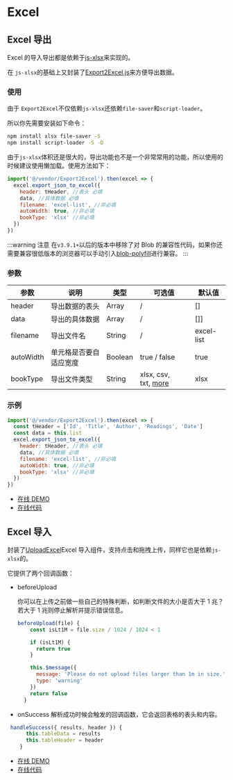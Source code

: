# Excel

## Excel 导出

Excel 的导入导出都是依赖于[js-xlsx](https://github.com/SheetJS/js-xlsx)来实现的。

在 `js-xlsx`的基础上又封装了[Export2Excel.js](https://github.com/PanJiaChen/vue-element-admin/blob/master/src/vendor/Export2Excel.js)来方便导出数据。

### 使用

由于 `Export2Excel`不仅依赖`js-xlsx`还依赖`file-saver`和`script-loader`。

所以你先需要安装如下命令：

```bash
npm install xlsx file-saver -S
npm install script-loader -S -D
```

由于`js-xlsx`体积还是很大的，导出功能也不是一个非常常用的功能，所以使用的时候建议使用懒加载。使用方法如下：

```js
import('@/vendor/Export2Excel').then(excel => {
  excel.export_json_to_excel({
    header: tHeader, //表头 必填
    data, //具体数据 必填
    filename: 'excel-list', //非必填
    autoWidth: true, //非必填
    bookType: 'xlsx' //非必填
  })
})
```

:::warning 注意 <Badge text="v3.9.1+"/>
在`v3.9.1+`以后的版本中移除了对 Blob 的兼容性代码，如果你还需要兼容很低版本的浏览器可以手动引入[blob-polyfill](https://www.npmjs.com/package/blob-polyfill)进行兼容。
:::

### 参数

| 参数      | 说明                   | 类型    | 可选值                                                                              | 默认值     |
| --------- | ---------------------- | ------- | ----------------------------------------------------------------------------------- | ---------- |
| header    | 导出数据的表头         | Array   | /                                                                                   | []         |
| data      | 导出的具体数据         | Array   | /                                                                                   | []]        |
| filename  | 导出文件名             | String  | /                                                                                   | excel-list |
| autoWidth | 单元格是否要自适应宽度 | Boolean | true / false                                                                        | true       |
| bookType  | 导出文件类型           | String  | xlsx, csv, txt, [more](https://github.com/SheetJS/js-xlsx#supported-output-formats) | xlsx       |

### 示例

```js
import('@/vendor/Export2Excel').then(excel => {
  const tHeader = ['Id', 'Title', 'Author', 'Readings', 'Date']
  const data = this.list
  excel.export_json_to_excel({
    header: tHeader, //表头 必填
    data, //具体数据 必填
    filename: 'excel-list', //非必填
    autoWidth: true, //非必填
    bookType: 'xlsx' //非必填
  })
})
```

- [在线 DEMO](https://panjiachen.github.io/vue-element-admin/#/excel/export-excel)
- [在线代码](https://github.com/PanJiaChen/vue-element-admin/blob/master/src/views/excel/export-excel.vue)

## Excel 导入

封装了[UploadExcel](https://github.com/PanJiaChen/vue-element-admin/blob/master/src/components/UploadExcel/index.vue)Excel 导入组件，支持点击和拖拽上传，同样它也是依赖`js-xlsx`的。

它提供了两个回调函数：

- beforeUpload

  你可以在上传之前做一些自己的特殊判断，如判断文件的大小是否大于 1 兆？若大于 1 兆则停止解析并提示错误信息。

  ```js
  beforeUpload(file) {
      const isLt1M = file.size / 1024 / 1024 < 1

      if (isLt1M) {
        return true
      }

      this.$message({
        message: 'Please do not upload files larger than 1m in size.',
        type: 'warning'
      })
      return false
    }
  ```

- onSuccess
  解析成功时候会触发的回调函数，它会返回表格的表头和内容。

```js
 handleSuccess({ results, header }) {
      this.tableData = results
      this.tableHeader = header
    }
```

- [在线 DEMO](https://panjiachen.github.io/vue-element-admin/#/excel/upload-excel)
- [在线代码](https://github.com/PanJiaChen/vue-element-admin/blob/master/src/views/excel/upload-excel.vue)
